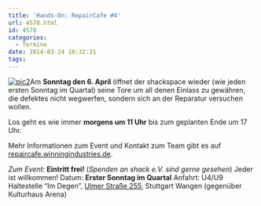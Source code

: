 ```yaml
---
title: 'Hands-On: RepairCafe #4'
url: 4570.html
id: 4570
categories:
  - Termine
date: 2014-03-24 10:32:21
tags:
---
```


[![pic2](https://blog.shackspace.de/wp-content/uploads/2013/12/pic2-300x202.png)](https://blog.shackspace.de/wp-content/uploads/2013/12/pic2.png)Am **Sonntag den 6\. April** öffnet der shackspace wieder (wie jeden ersten Sonntag im Quartal) seine Tore um all denen Einlass zu gewähren, die defektes nicht wegwerfen, sondern sich an der Reparatur versuchen wollen.

Los geht es wie immer **morgens um 11 Uhr** bis zum geplanten Ende um 17 Uhr.

Mehr Informationen zum Event und Kontakt zum Team gibt es auf [repaircafe.winningindustries.de](http://repaircafe.winningindustries.de/).

_Zum Event:_
**Eintritt frei!** (_Spenden an shack e.V. sind gerne gesehen_) Jeder ist willkommen!
Datum: **Erster Sonntag im Quartal**
Anfahrt: U4/U9 Haltestelle “Im Degen”, [Ulmer Straße 255](https://blog.shackspace.de/?page_id=713), Stuttgart Wangen (gegenüber Kulturhaus Arena)